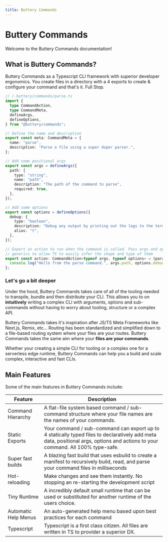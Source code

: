 ```yaml
---
title: Buttery Commands
---
```


# Buttery Commands

Welcome to the Buttery Commands documentation!

## What is Buttery Commands?

Buttery Commands as a Typescript CLI framework with superior developer ergonomics. You create files in a directory with a 4 exports to create & configure your command and that's it. Full Stop.

```ts
// /.buttery/commands/parse.ts
import {
  type CommandAction,
  type CommandMeta,
  defineArgs,
  defineOptions,
} from "@buttery/commands";

// Define the name and description
export const meta: CommandMeta = {
  name: "parse",
  description: "Parse a file using a super duper parser.",
};

// Add some positional args
export const args = defineArgs({
  path: {
    type: "string",
    name: "path",
    description: "The path of the command to parse",
    required: true,
  },
});

// Add some options
export const options = defineOptions({
  debug: {
    type: "boolean",
    description: "Debug any output by printing out the logs to the terminal",
    alias: "t",
  },
});

// Export an action to run when the command is called. Pass args and options as
// generics to allow TS to easily infer the shape and type of them
export const action: CommandAction<typeof args, typeof options> = (params) => {
  console.log("Hello from the parse command.", args.path, options.debug);
};
```

### Let's go a bit deeper

Under the hood, Buttery Commands takes care of all of the tooling needed to transpile, bundle and then distribute your CLI. This allows you to on **intuitively** writing a complex CLI with arguments, options and sub-commands without having to worry about tooling, structure or a complex API.

Buttery Commands takes it's inspiration after JS/TS Meta Frameworks like Next.js, Remix, etc... Routing has been standardized and simplified down to a file-based routing system where your files are your routes. Buttery Commands takes the same aim where your **files are your commands**.

Whether your creating a simple CLI for tooling or a complex one for a serverless edge runtime, Buttery Commands can help you a build and scale complex, interactive and fast CLIs.

## Main Features

Some of the main features in Buttery Commands include:

| Feature              | Description                                                                                                                                                                    |
| -------------------- | ------------------------------------------------------------------------------------------------------------------------------------------------------------------------------ |
| Command Hierarchy    | A flat-file system based command / sub-command structure where your file names are the names of your commands.                                                                 |
| Static Exports       | Your command / sub-command can export up to 4 statically typed files to declaratively add meta data, positional args, options and actions to your command. All 100% type-safe. |
| Super fast builds    | A blazing fast build that uses esbuild to create a manifest to recursively build, read, and parse your command files in milliseconds                                           |
| Hot-reloading        | Make changes and see them instantly. No stopping an re-starting the development script                                                                                         |
| Tiny Runtime         | A incredibly default small runtime that can be used or substituted for another runtime of the users choice.                                                                    |
| Automatic Help Menus | An auto-generated help menu based upon best practices for each command                                                                                                         |
| Typescript           | Typescript is a first class citizen. All files are written in TS to provider a superior DX.                                                                                    |

